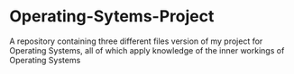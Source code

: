 # Operating-Sytems-Project
A repository containing three different files version of my project for Operating Systems, all of which apply knowledge of the inner workings of Operating Systems
